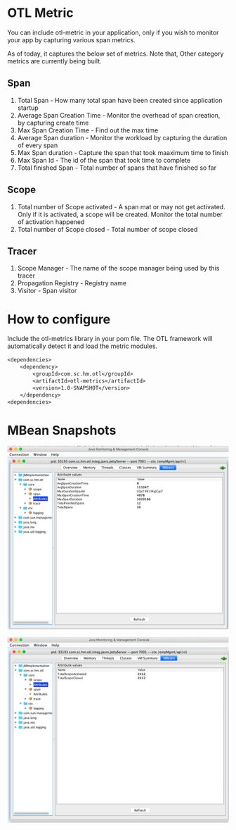 # OTL Metric

You can include otl-metric in your application, only if you wish to monitor your app by capturing various span metrics.

As of today, it captures the below set of metrics. Note that, Other category metrics are currently being built.

## Span 
1. Total Span - How many total span have been created since application startup
2. Average Span Creation Time - Monitor the overhead of span creation, by capturing create time
3. Max Span Creation Time - Find out the max time
4. Average Span duration - Monitor the workload by capturing the duration of every span
5. Max Span duration - Capture the span that took maaximum time to finish
6. Max Span Id - The id of the span that took time to complete
6. Total finished Span - Total number of spans that have finished so far

## Scope
1. Total number of Scope activated - A span mat or may not get activated. Only if it is activated, a scope will be created. Monitor the total number of activation happened
2. Total number of Scope closed - Total number of scope closed

## Tracer
1. Scope Manager - The name of the scope manager being used by this tracer
2. Propagation Registry - Registry name
3. Visitor - Span visitor

# How to configure

Include the otl-metrics library in your pom file. The OTL framework will automatically detect it and load the metric modules.

```
<dependencies>
    <dependency>
        <groupId>com.sc.hm.otl</groupId>
        <artifactId>otl-metrics</artifactId>
        <version>1.0-SNAPSHOT</version>
    </dependency>
<dependencies>

```


# MBean Snapshots

![alt text](../_images/metric_span.png)

![alt text](../_images/metric_scope.png)
